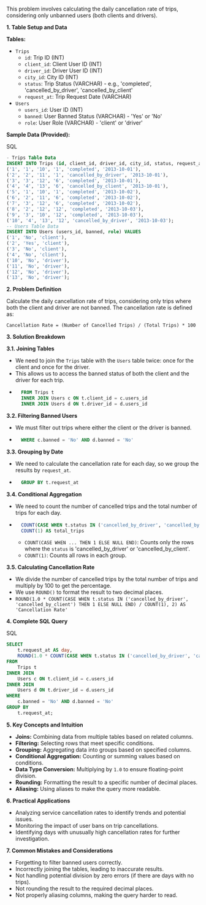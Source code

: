 This problem involves calculating the daily cancellation rate of trips, considering only unbanned users (both clients and drivers).

**1. Table Setup and Data**

**Tables:**

- `Trips`
    - `id`: Trip ID (INT)
    - `client_id`: Client User ID (INT)
    - `driver_id`: Driver User ID (INT)
    - `city_id`: City ID (INT)
    - `status`: Trip Status (VARCHAR) - e.g., 'completed', 'cancelled_by_driver', 'cancelled_by_client'
    - `request_at`: Trip Request Date (VARCHAR)
- `Users`
    - `users_id`: User ID (INT)
    - `banned`: User Banned Status (VARCHAR) - 'Yes' or 'No'
    - `role`: User Role (VARCHAR) - 'client' or 'driver'

**Sample Data (Provided):**

SQL

```SQL
- Trips Table Data
INSERT INTO Trips (id, client_id, driver_id, city_id, status, request_at) VALUES
('1', '1', '10', '1', 'completed', '2013-10-01'),
('2', '2', '11', '1', 'cancelled_by_driver', '2013-10-01'),
('3', '3', '12', '6', 'completed', '2013-10-01'),
('4', '4', '13', '6', 'cancelled_by_client', '2013-10-01'),
('5', '1', '10', '1', 'completed', '2013-10-02'),
('6', '2', '11', '6', 'completed', '2013-10-02'),
('7', '3', '12', '6', 'completed', '2013-10-02'),
('8', '2', '12', '12', 'completed', '2013-10-03'),
('9', '3', '10', '12', 'completed', '2013-10-03'),
('10', '4', '13', '12', 'cancelled_by_driver', '2013-10-03');
-- Users Table Data
INSERT INTO Users (users_id, banned, role) VALUES
('1', 'No', 'client'),
('2', 'Yes', 'client'),
('3', 'No', 'client'),
('4', 'No', 'client'),
('10', 'No', 'driver'),
('11', 'No', 'driver'),
('12', 'No', 'driver'),
('13', 'No', 'driver');
```

**2. Problem Definition**

Calculate the daily cancellation rate of trips, considering only trips where both the client and driver are not banned. The cancellation rate is defined as:

`Cancellation Rate = (Number of Cancelled Trips) / (Total Trips) * 100`

**3. Solution Breakdown**

**3.1. Joining Tables**

- We need to join the `Trips` table with the `Users` table twice: once for the client and once for the driver.
- This allows us to access the banned status of both the client and the driver for each trip.
- ```SQL
    FROM Trips t
    INNER JOIN Users c ON t.client_id = c.users_id
    INNER JOIN Users d ON t.driver_id = d.users_id
    ```
    

**3.2. Filtering Banned Users**

- We must filter out trips where either the client or the driver is banned.
- ```SQL
    WHERE c.banned = 'No' AND d.banned = 'No'
    ```
    

**3.3. Grouping by Date**

- We need to calculate the cancellation rate for each day, so we group the results by `request_at`.
- ```SQL
    GROUP BY t.request_at
    ```
    

**3.4. Conditional Aggregation**

- We need to count the number of cancelled trips and the total number of trips for each day.
- ```SQL
    COUNT(CASE WHEN t.status IN ('cancelled_by_driver', 'cancelled_by_client') THEN 1 ELSE NULL END) AS cancelled_trip_count,
    COUNT(1) AS total_trips
    ```
    
    - `COUNT(CASE WHEN ... THEN 1 ELSE NULL END)`: Counts only the rows where the `status` is 'cancelled_by_driver' or 'cancelled_by_client'.
    - `COUNT(1)`: Counts all rows in each group.

**3.5. Calculating Cancellation Rate**

- We divide the number of cancelled trips by the total number of trips and multiply by 100 to get the percentage.
- We use `ROUND()` to format the result to two decimal places.
- `ROUND(1.0 * COUNT(CASE WHEN t.status IN ('cancelled_by_driver', 'cancelled_by_client') THEN 1 ELSE NULL END) / COUNT(1), 2) AS 'Cancellation Rate'`
    

**4. Complete SQL Query**

SQL

```SQL
SELECT
    t.request_at AS day,
    ROUND(1.0 * COUNT(CASE WHEN t.status IN ('cancelled_by_driver', 'cancelled_by_client') THEN 1 ELSE NULL END) / COUNT(1), 2) AS 'Cancellation Rate'
FROM
    Trips t
INNER JOIN
    Users c ON t.client_id = c.users_id
INNER JOIN
    Users d ON t.driver_id = d.users_id
WHERE
    c.banned = 'No' AND d.banned = 'No'
GROUP BY
    t.request_at;
```

**5. Key Concepts and Intuition**

- **Joins:** Combining data from multiple tables based on related columns.
- **Filtering:** Selecting rows that meet specific conditions.
- **Grouping:** Aggregating data into groups based on specified columns.
- **Conditional Aggregation:** Counting or summing values based on conditions.
- **Data Type Conversion:** Multiplying by `1.0` to ensure floating-point division.
- **Rounding:** Formatting the result to a specific number of decimal places.
- **Aliasing:** Using aliases to make the query more readable.

**6. Practical Applications**

- Analyzing service cancellation rates to identify trends and potential issues.
- Monitoring the impact of user bans on trip cancellations.
- Identifying days with unusually high cancellation rates for further investigation.

**7. Common Mistakes and Considerations**

- Forgetting to filter banned users correctly.
- Incorrectly joining the tables, leading to inaccurate results.
- Not handling potential division by zero errors (if there are days with no trips).
- Not rounding the result to the required decimal places.
- Not properly aliasing columns, making the query harder to read.